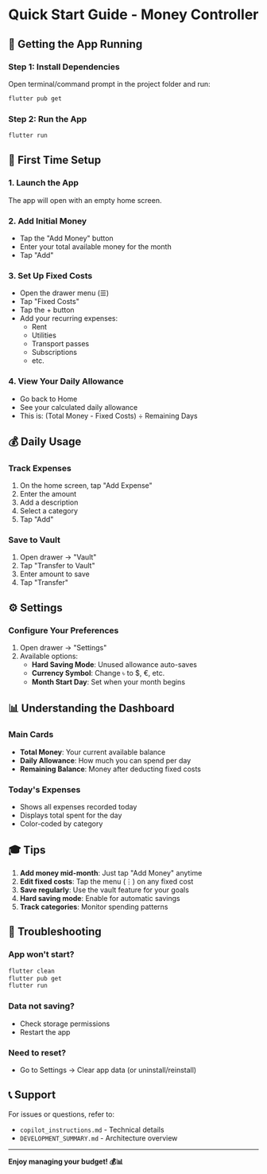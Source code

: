 # Quick Start Guide - Money Controller

## 🎯 Getting the App Running

### Step 1: Install Dependencies
Open terminal/command prompt in the project folder and run:
```bash
flutter pub get
```

### Step 2: Run the App
```bash
flutter run
```

## 📱 First Time Setup

### 1. Launch the App
The app will open with an empty home screen.

### 2. Add Initial Money
- Tap the "Add Money" button
- Enter your total available money for the month
- Tap "Add"

### 3. Set Up Fixed Costs
- Open the drawer menu (☰)
- Tap "Fixed Costs"
- Tap the + button
- Add your recurring expenses:
  - Rent
  - Utilities
  - Transport passes
  - Subscriptions
  - etc.

### 4. View Your Daily Allowance
- Go back to Home
- See your calculated daily allowance
- This is: (Total Money - Fixed Costs) ÷ Remaining Days

## 💰 Daily Usage

### Track Expenses
1. On the home screen, tap "Add Expense"
2. Enter the amount
3. Add a description
4. Select a category
5. Tap "Add"

### Save to Vault
1. Open drawer → "Vault"
2. Tap "Transfer to Vault"
3. Enter amount to save
4. Tap "Transfer"

## ⚙️ Settings

### Configure Your Preferences
1. Open drawer → "Settings"
2. Available options:
   - **Hard Saving Mode**: Unused allowance auto-saves
   - **Currency Symbol**: Change ৳ to $, €, etc.
   - **Month Start Day**: Set when your month begins

## 📊 Understanding the Dashboard

### Main Cards
- **Total Money**: Your current available balance
- **Daily Allowance**: How much you can spend per day
- **Remaining Balance**: Money after deducting fixed costs

### Today's Expenses
- Shows all expenses recorded today
- Displays total spent for the day
- Color-coded by category

## 🎓 Tips

1. **Add money mid-month**: Just tap "Add Money" anytime
2. **Edit fixed costs**: Tap the menu (⋮) on any fixed cost
3. **Save regularly**: Use the vault feature for your goals
4. **Hard saving mode**: Enable for automatic savings
5. **Track categories**: Monitor spending patterns

## 🔧 Troubleshooting

### App won't start?
```bash
flutter clean
flutter pub get
flutter run
```

### Data not saving?
- Check storage permissions
- Restart the app

### Need to reset?
- Go to Settings → Clear app data (or uninstall/reinstall)

## 📞 Support

For issues or questions, refer to:
- `copilot_instructions.md` - Technical details
- `DEVELOPMENT_SUMMARY.md` - Architecture overview

---

**Enjoy managing your budget! 💰📊**


